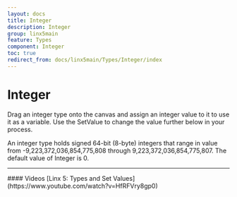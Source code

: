 ```yaml
---
layout: docs
title: Integer
description: Integer
group: linx5main
feature: Types
component: Integer
toc: true
redirect_from: docs/linx5main/Types/Integer/index
---
```

Integer
=======

Drag an integer type onto the canvas and assign an integer value to it to use it as a variable. Use the SetValue to change the value further below in your process.

An integer type holds signed 64-bit (8-byte) integers that range in value from -9,223,372,036,854,775,808 through 9,223,372,036,854,775,807. The default value of Integer is 0.

<hr>
#### Videos
[Linx 5: Types and Set Values](https://www.youtube.com/watch?v=HfRFVry8gp0)
